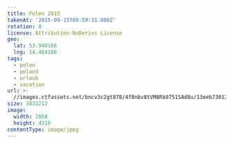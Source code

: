 ```yaml
---
title: Polen 2015
takenAt: '2015-09-15T09:59:31.000Z'
rotation: 0
license: Attribution-NoDerivs License
geo:
  lat: 53.940166
  lng: 14.464166
tags:
  - polen
  - poland
  - urlaub
  - vacation
url: >-
  //images.ctfassets.net/bncv3c2gt878/4f8nbv8tVM8Rk0751SAd8u/13eeb73012e047c0bc75143e39381a61/polen-2015_25957716225_o
size: 3832212
image:
  width: 2868
  height: 4310
contentType: image/jpeg
---
```



